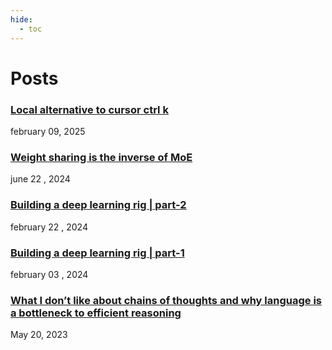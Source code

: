 ```yaml
---
hide:
  - toc
---
```

# Posts
### [Local alternative to cursor ctrl k](blogs/llm_terminal/cursoc_ctrlk_in_terminal.md)
february 09, 2025

### [Weight sharing is the inverse of MoE](blogs/moe_is_the_inverse_of_weight_sharing/blog.md)
june 22 , 2024

### [Building a deep learning rig | part-2](blogs/rig/part_2.md)
february 22 , 2024


### [Building a deep learning rig | part-1](blogs/rig/part_1.md)
february 03 , 2024


### [What I don’t like about chains of thoughts and why language is a bottleneck to efficient reasoning](blogs/cot/blog.md)
May 20, 2023

